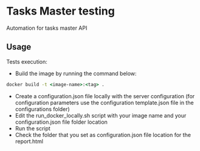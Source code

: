 # Tasks Master testing   

Automation for tasks master API

## Usage
Tests execution:
- Build the image by running the command below: 

```cmd 
docker build -t <image-name>:<tag> . 
```
- Create a configuration.json file locally with the server configuration (for configuration parameters use the configuration template.json file in the configurations folder)
- Edit the run_docker_locally.sh script with your image name and your configuration.json file folder location 
- Run the script
- Check the folder that you set as configuration.json file location for the report.html                  




